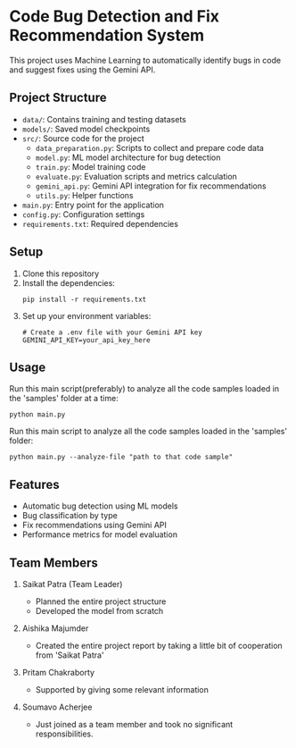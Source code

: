 # Code Bug Detection and Fix Recommendation System

This project uses Machine Learning to automatically identify bugs in code and suggest fixes using the Gemini API.

## Project Structure

- `data/`: Contains training and testing datasets
- `models/`: Saved model checkpoints
- `src/`: Source code for the project
  - `data_preparation.py`: Scripts to collect and prepare code data
  - `model.py`: ML model architecture for bug detection
  - `train.py`: Model training code
  - `evaluate.py`: Evaluation scripts and metrics calculation
  - `gemini_api.py`: Gemini API integration for fix recommendations
  - `utils.py`: Helper functions
- `main.py`: Entry point for the application
- `config.py`: Configuration settings
- `requirements.txt`: Required dependencies

## Setup

1. Clone this repository
2. Install the dependencies:
   ```
   pip install -r requirements.txt
   ```
3. Set up your environment variables:
   ```
   # Create a .env file with your Gemini API key
   GEMINI_API_KEY=your_api_key_here
   ```

## Usage

Run this main script(preferably) to analyze all the code samples loaded in the 'samples' folder at a time:
```
python main.py
```

Run this main script to analyze all the code samples loaded in the 'samples' folder:
```
python main.py --analyze-file "path to that code sample"
```


## Features

- Automatic bug detection using ML models
- Bug classification by type
- Fix recommendations using Gemini API
- Performance metrics for model evaluation

## Team Members

1. Saikat Patra (Team Leader)
   - Planned the entire project structure
   - Developed the model from scratch

2. Aishika Majumder
   - Created the entire project report by taking a little bit of cooperation from 'Saikat Patra'

3. Pritam Chakraborty
   - Supported by giving some relevant information
  
4. Soumavo Acherjee
   - Just joined as a team member and took no significant responsibilities.
